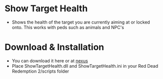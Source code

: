 # Show Target Health
- Shows the health of the target you are currently aiming at or locked onto. This works with peds such as animals and NPC's

# Download & Installation
- You can download it here or at [nexus](https://www.nexusmods.com/reddeadredemption2/mods/883)
- Place ShowTargetHealth.dll and ShowTargetHealth.ini in your Red Dead Redemption 2/scripts folder
